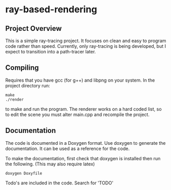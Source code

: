ray-based-rendering
===================

Project Overview
-----------------
This is a simple ray-tracing project. It focuses on clean and easy to program
code rather than speed. Currently, only ray-tracing is being developed, but I
expect to transition into a path-tracer later.

Compiling
----------
Requires that you have gcc (for g++) and libpng on your system.
In the project directory run:

	make
	./render

to make and run the program. The renderer works on a hard coded list, so to 
edit the scene you must alter main.cpp and recompile the project.

Documentation
-------------
The code is documented in a Doxygen format. Use doxygen to generate the
documentation. It can be used as a reference for the code.

To make the documentation, first check that doxygen is installed then run the following.
(This may also require latex)

	doxygen Doxyfile

Todo's are included in the code. Search for 'TODO'
